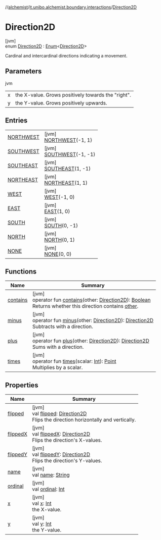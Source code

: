 //[alchemist](../../../index.md)/[it.unibo.alchemist.boundary.interactions](../index.md)/[Direction2D](index.md)

# Direction2D

[jvm]\
enum [Direction2D](index.md) : [Enum](https://kotlinlang.org/api/latest/jvm/stdlib/kotlin/-enum/index.html)<[Direction2D](index.md)> 

Cardinal and intercardinal directions indicating a movement.

## Parameters

jvm

| | |
|---|---|
| x | the X-value. Grows positively towards the "right". |
| y | the Y-value. Grows positively upwards. |

## Entries

| | |
|---|---|
| [NORTHWEST](-n-o-r-t-h-w-e-s-t/index.md) | [jvm]<br>[NORTHWEST](-n-o-r-t-h-w-e-s-t/index.md)(-1, 1) |
| [SOUTHWEST](-s-o-u-t-h-w-e-s-t/index.md) | [jvm]<br>[SOUTHWEST](-s-o-u-t-h-w-e-s-t/index.md)(-1, -1) |
| [SOUTHEAST](-s-o-u-t-h-e-a-s-t/index.md) | [jvm]<br>[SOUTHEAST](-s-o-u-t-h-e-a-s-t/index.md)(1, -1) |
| [NORTHEAST](-n-o-r-t-h-e-a-s-t/index.md) | [jvm]<br>[NORTHEAST](-n-o-r-t-h-e-a-s-t/index.md)(1, 1) |
| [WEST](-w-e-s-t/index.md) | [jvm]<br>[WEST](-w-e-s-t/index.md)(-1, 0) |
| [EAST](-e-a-s-t/index.md) | [jvm]<br>[EAST](-e-a-s-t/index.md)(1, 0) |
| [SOUTH](-s-o-u-t-h/index.md) | [jvm]<br>[SOUTH](-s-o-u-t-h/index.md)(0, -1) |
| [NORTH](-n-o-r-t-h/index.md) | [jvm]<br>[NORTH](-n-o-r-t-h/index.md)(0, 1) |
| [NONE](-n-o-n-e/index.md) | [jvm]<br>[NONE](-n-o-n-e/index.md)(0, 0) |

## Functions

| Name | Summary |
|---|---|
| [contains](contains.md) | [jvm]<br>operator fun [contains](contains.md)(other: [Direction2D](index.md)): [Boolean](https://kotlinlang.org/api/latest/jvm/stdlib/kotlin/-boolean/index.html)<br>Returns whether this direction contains [other](contains.md). |
| [minus](minus.md) | [jvm]<br>operator fun [minus](minus.md)(other: [Direction2D](index.md)): [Direction2D](index.md)<br>Subtracts with a direction. |
| [plus](plus.md) | [jvm]<br>operator fun [plus](plus.md)(other: [Direction2D](index.md)): [Direction2D](index.md)<br>Sums with a direction. |
| [times](times.md) | [jvm]<br>operator fun [times](times.md)(scalar: [Int](https://kotlinlang.org/api/latest/jvm/stdlib/kotlin/-int/index.html)): [Point](https://docs.oracle.com/javase/8/docs/api/java/awt/Point.html)<br>Multiplies by a scalar. |

## Properties

| Name | Summary |
|---|---|
| [flipped](flipped.md) | [jvm]<br>val [flipped](flipped.md): [Direction2D](index.md)<br>Flips the direction horizontally and vertically. |
| [flippedX](flipped-x.md) | [jvm]<br>val [flippedX](flipped-x.md): [Direction2D](index.md)<br>Flips the direction's X-values. |
| [flippedY](flipped-y.md) | [jvm]<br>val [flippedY](flipped-y.md): [Direction2D](index.md)<br>Flips the direction's Y-values. |
| [name](index.md#1420971322%2FProperties%2F-267951372) | [jvm]<br>val [name](index.md#1420971322%2FProperties%2F-267951372): [String](https://kotlinlang.org/api/latest/jvm/stdlib/kotlin/-string/index.html) |
| [ordinal](index.md#433313732%2FProperties%2F-267951372) | [jvm]<br>val [ordinal](index.md#433313732%2FProperties%2F-267951372): [Int](https://kotlinlang.org/api/latest/jvm/stdlib/kotlin/-int/index.html) |
| [x](x.md) | [jvm]<br>val [x](x.md): [Int](https://kotlinlang.org/api/latest/jvm/stdlib/kotlin/-int/index.html)<br>the X-value. |
| [y](y.md) | [jvm]<br>val [y](y.md): [Int](https://kotlinlang.org/api/latest/jvm/stdlib/kotlin/-int/index.html)<br>the Y-value. |
